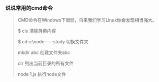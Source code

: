 ### 说说常用的cmd命令
>  CMD命令在Windows下很弱，将来我们学习Linux你会发现相当强大。 
>
> $ cls  清除屏幕内容
> 
> $ cd c:\node——study  切换文件夹
>
> mkdir abc  创建文件夹abc
> 
> dir  列出当前目录的所有文件
>
> node 1.js  执行node文件
>